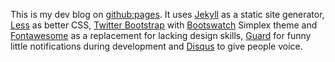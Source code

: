 This is my dev blog on [github:pages](http://pages.github.com). It uses [Jekyll](https://github.com/mojombo/jekyll) as a static site generator, [Less](http://lesscss.org) as better CSS, [Twitter Bootstrap](http://twitter.github.com/bootstrap/) with [Bootswatch](http://bootswatch.com) Simplex theme and [Fontawesome](http://fortawesome.github.com/Font-Awesome/) as a replacement for lacking design skills, [Guard](https://github.com/guard/guard) for funny little notifications during development and [Disqus](http://disqus.com/) to give people voice.
